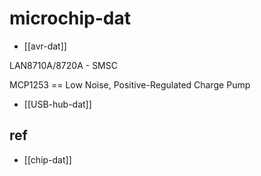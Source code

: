 
# microchip-dat

- [[avr-dat]]

LAN8710A/8720A - SMSC


MCP1253 == Low Noise, Positive-Regulated Charge Pump


- [[USB-hub-dat]]

## ref 

- [[chip-dat]]
